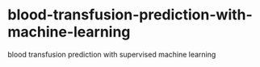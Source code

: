 # blood-transfusion-prediction-with-machine-learning
blood transfusion prediction with supervised machine learning
